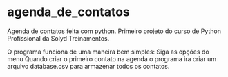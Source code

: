 # agenda_de_contatos
Agenda de contatos feita com python.
Primeiro projeto do curso de Python Profissional da Solyd Treinamentos.

O programa funciona de uma maneira bem simples:
  Siga as opções do menu
  Quando criar o primeiro contato na agenda o programa ira criar um arquivo database.csv para armazenar todos os contatos.

